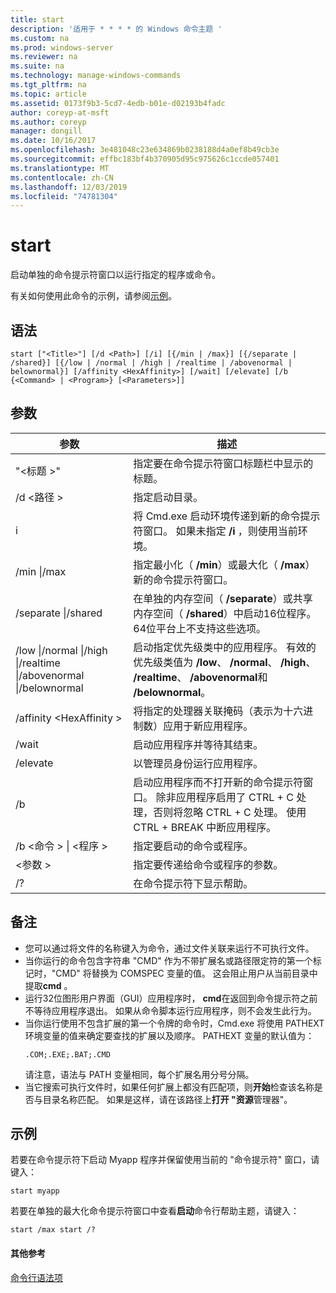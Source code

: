 ```yaml
---
title: start
description: '适用于 * * * * 的 Windows 命令主题 '
ms.custom: na
ms.prod: windows-server
ms.reviewer: na
ms.suite: na
ms.technology: manage-windows-commands
ms.tgt_pltfrm: na
ms.topic: article
ms.assetid: 0173f9b3-5cd7-4edb-b01e-d02193b4fadc
author: coreyp-at-msft
ms.author: coreyp
manager: dongill
ms.date: 10/16/2017
ms.openlocfilehash: 3e481048c23e634869b0238188d4a0ef8b49cb3e
ms.sourcegitcommit: effbc183bf4b370905d95c975626c1ccde057401
ms.translationtype: MT
ms.contentlocale: zh-CN
ms.lasthandoff: 12/03/2019
ms.locfileid: "74781304"
---
```

# <a name="start"></a>start



启动单独的命令提示符窗口以运行指定的程序或命令。

有关如何使用此命令的示例，请参阅[示例](#BKMK_examples)。

## <a name="syntax"></a>语法

```
start ["<Title>"] [/d <Path>] [/i] [{/min | /max}] [{/separate | /shared}] [{/low | /normal | /high | /realtime | /abovenormal | belownormal}] [/affinity <HexAffinity>] [/wait] [/elevate] [/b {<Command> | <Program>} [<Parameters>]]
```

## <a name="parameters"></a>参数

|参数|描述|
|---------|-----------|
|"\<标题 >"|指定要在命令提示符窗口标题栏中显示的标题。|
|/d \<路径 >|指定启动目录。|
|i|将 Cmd.exe 启动环境传递到新的命令提示符窗口。 如果未指定 **/i** ，则使用当前环境。|
|/min \|/max|指定最小化（ **/min**）或最大化（ **/max**）新的命令提示符窗口。|
|/separate \|/shared|在单独的内存空间（ **/separate**）或共享内存空间（ **/shared**）中启动16位程序。 64位平台上不支持这些选项。|
|/low \|/normal \|/high \|/realtime \|/abovenormal \|/belownormal|启动指定优先级类中的应用程序。 有效的优先级类值为 **/low**、 **/normal**、 **/high**、 **/realtime**、 **/abovenormal**和 **/belownormal**。|
|/affinity \<HexAffinity >|将指定的处理器关联掩码（表示为十六进制数）应用于新应用程序。|
|/wait|启动应用程序并等待其结束。|
|/elevate|以管理员身份运行应用程序。|
|/b|启动应用程序而不打开新的命令提示符窗口。 除非应用程序启用了 CTRL + C 处理，否则将忽略 CTRL + C 处理。 使用 CTRL + BREAK 中断应用程序。|
|/b \<命令 > \| \<程序 >|指定要启动的命令或程序。|
|\<参数 >|指定要传递给命令或程序的参数。|
|/?|在命令提示符下显示帮助。|

## <a name="remarks"></a>备注

- 您可以通过将文件的名称键入为命令，通过文件关联来运行不可执行文件。
- 当你运行的命令包含字符串 "CMD" 作为不带扩展名或路径限定符的第一个标记时，"CMD" 将替换为 COMSPEC 变量的值。 这会阻止用户从当前目录中提取**cmd** 。
- 运行32位图形用户界面（GUI）应用程序时， **cmd**在返回到命令提示符之前不等待应用程序退出。 如果从命令脚本运行应用程序，则不会发生此行为。
- 当你运行使用不包含扩展的第一个令牌的命令时，Cmd.exe 将使用 PATHEXT 环境变量的值来确定要查找的扩展以及顺序。 PATHEXT 变量的默认值为：  
  ```
  .COM;.EXE;.BAT;.CMD 
  ```  
  请注意，语法与 PATH 变量相同，每个扩展名用分号分隔。
- 当它搜索可执行文件时，如果任何扩展上都没有匹配项，则**开始**检查该名称是否与目录名称匹配。 如果是这样，请在该路径上**打开 "资源**管理器"。

## <a name="BKMK_examples"></a>示例

若要在命令提示符下启动 Myapp 程序并保留使用当前的 "命令提示符" 窗口，请键入：
```
start myapp 
```
若要在单独的最大化命令提示符窗口中查看**启动**命令行帮助主题，请键入：
```
start /max start /?
```

#### <a name="additional-references"></a>其他参考

[命令行语法项](command-line-syntax-key.md)
